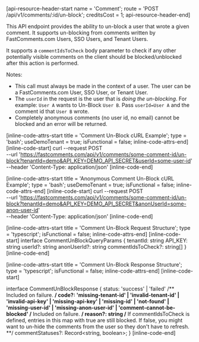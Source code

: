 [api-resource-header-start name = 'Comment'; route = 'POST /api/v1/comments/:id/un-block'; creditsCost = 1; api-resource-header-end]

This API endpoint provides the ability to un-block a user that wrote a given comment. It supports un-blocking from comments written by FastComments.com Users, SSO Users, and Tenant Users.

It supports a `commentIdsToCheck` body parameter to check if any other potentially visible comments on the client should be blocked/unblocked after this action is performed.

Notes:

- This call must always be made in the context of a user. The user can be a FastComments.com User, SSO User, or Tenant User.
- The `userId` in the request is the user that is *doing the un-blocking*. For example: `User A` wants to Un-Block `User B`. Pass `userId=User A` and the comment id that `User B` wrote.
- Completely anonymous comments (no user id, no email) cannot be blocked and an error will be returned.

[inline-code-attrs-start title = 'Comment Un-Block cURL Example'; type = 'bash'; useDemoTenant = true; isFunctional = false; inline-code-attrs-end]
[inline-code-start]
curl --request POST \
  --url 'https://fastcomments.com/api/v1/comments/some-comment-id/un-block?tenantId=demo&API_KEY=DEMO_API_SECRET&userId=some-user-id' \
  --header 'Content-Type: application/json'
[inline-code-end]

[inline-code-attrs-start title = 'Anonymous Comment Un-Block cURL Example'; type = 'bash'; useDemoTenant = true; isFunctional = false; inline-code-attrs-end]
[inline-code-start]
curl --request POST \
  --url 'https://fastcomments.com/api/v1/comments/some-comment-id/un-block?tenantId=demo&API_KEY=DEMO_API_SECRET&anonUserId=some-anon-user-id' \
  --header 'Content-Type: application/json'
[inline-code-end]

[inline-code-attrs-start title = 'Comment Un-Block Request Structure'; type = 'typescript'; isFunctional = false; inline-code-attrs-end]
[inline-code-start]
interface CommentUnBlockQueryParams {
    tenantId: string
    API_KEY: string
    userId?: string
    anonUserId?: string
    commentIdsToCheck?: string[]
}
[inline-code-end]

[inline-code-attrs-start title = 'Comment Un-Block Response Structure'; type = 'typescript'; isFunctional = false; inline-code-attrs-end]
[inline-code-start]

interface CommentUnBlockResponse {
    status: 'success' | 'failed'
    /** Included on failure. **/
    code?: 'missing-tenant-id' | 'invalid-tenant-id' | 'invalid-api-key' | 'missing-api-key' | 'missing-id' | 'not-found' | 'missing-user-id' | 'missing-anon-user-id' | 'comment-cannot-be-blocked'
    /** Included on failure. **/
    reason?: string
    /** If commentIdsToCheck is defined, entries in this map with true are still blocked. If false, you might want to un-hide the comments from the user so they don't have to refresh. **/
    commentStatuses?: Record<string, boolean>;
}
[inline-code-end]
